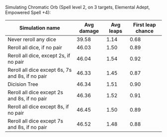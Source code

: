 Simulating Chromatic Orb (Spell level 2, on 3 targets, Elemental Adept, Empowered Spell +4):

| Simulation name | Avg damage | Avg leaps | First leap chance |
|---|---|---|---|
| Never reroll any dice | 39.58 | 1.14 | 0.68 |
| Reroll all dice, if no pair | 46.03 | 1.50 | 0.89 |
| Reroll all dice, except 2s, if no pair | 46.04 | 1.54 | 0.92 |
| Reroll all dice except 6s, 7s and 8s, if no pair | 46.33 | 1.45 | 0.87 |
| Dicision Tree | 46.34 | 1.51 | 0.90 |
| Reroll all dice except 2s and 8s, if no pair | 46.36 | 1.52 | 0.91 |
| Reroll all dice except 8s, if no pair | 46.45 | 1.50 | 0.89 |
| Reroll all dice except 7s and 8s, if no pair | 46.52 | 1.48 | 0.88 |
